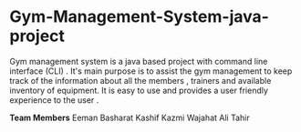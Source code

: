 # Gym-Management-System-java-project
Gym management system is a java based project with command line interface (CLI) . It's main purpose is to assist the gym management to keep track of the information about all the members , trainers and available inventory of equipment. It is easy to use and provides a user friendly experience to the user .

**Team Members**
Eeman Basharat
Kashif Kazmi
Wajahat Ali Tahir
